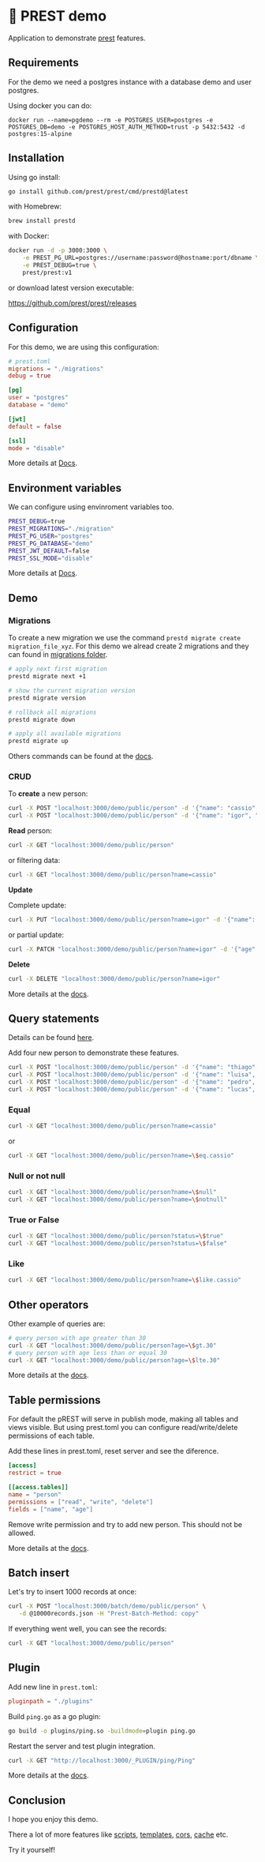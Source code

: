 # 🐘 PREST demo

Application to demonstrate [prest](https://prestd.com/) features.

## Requirements

For the demo we need a postgres instance with a database demo and user postgres.

Using docker you can do:

```
docker run --name=pgdemo --rm -e POSTGRES_USER=postgres -e POSTGRES_DB=demo -e POSTGRES_HOST_AUTH_METHOD=trust -p 5432:5432 -d postgres:15-alpine
```

## Installation

Using go install:

```sh
go install github.com/prest/prest/cmd/prestd@latest
```

with Homebrew:

```sh
brew install prestd
```

with Docker:

```sh
docker run -d -p 3000:3000 \
    -e PREST_PG_URL=postgres://username:password@hostname:port/dbname \
    -e PREST_DEBUG=true \
    prest/prest:v1
```

or download latest version executable:

https://github.com/prest/prest/releases

## Configuration

For this demo, we are using this configuration:

```toml
# prest.toml
migrations = "./migrations"
debug = true

[pg]
user = "postgres"
database = "demo"

[jwt]
default = false

[ssl]
mode = "disable"
```

More details at [Docs](https://docs.prestd.com/prestd/deployment/server-configuration/#toml).

## Environment variables

We can configure using envinroment variables too.

```sh
PREST_DEBUG=true
PREST_MIGRATIONS="./migration"
PREST_PG_USER="postgres"
PREST_PG_DATABASE="demo"
PREST_JWT_DEFAULT=false
PREST_SSL_MODE="disable"
```

More details at [Docs](https://docs.prestd.com/prestd/deployment/server-configuration/#environment-variables).

## Demo

### Migrations

To create a new migration we use the command `prestd migrate create migration_file_xyz`. For this demo we alread create 2 migrations and they can found in [migrations folder](./migrations/).

```sh
# apply next first migration
prestd migrate next +1

# show the current migration version
prestd migrate version

# rollback all migrations
prestd migrate down

# apply all available migrations
prestd migrate up
```

Others commands can be found at the [docs](https://docs.prestd.com/prestd/deployment/migrations/).

### CRUD

To **create** a new person:

```sh
curl -X POST "localhost:3000/demo/public/person" -d '{"name": "cassio", "age": 32}'
curl -X POST "localhost:3000/demo/public/person" -d '{"name": "igor", "age": 36}'
```

**Read** person:

```sh
curl -X GET "localhost:3000/demo/public/person"
```

or filtering data:

```sh
curl -X GET "localhost:3000/demo/public/person?name=cassio"
```

**Update**

Complete update:

```sh
curl -X PUT "localhost:3000/demo/public/person?name=igor" -d '{"name": "igor", "age": 37}'
```

or partial update:

```sh
curl -X PATCH "localhost:3000/demo/public/person?name=igor" -d '{"age": 38}'
```

**Delete**

```sh
curl -X DELETE "localhost:3000/demo/public/person?name=igor"
```

More details at the [docs](https://docs.prestd.com/prestd/api-reference/endpoints/).

## Query statements

Details can be found [here](https://docs.prestd.com/prestd/api-reference/parameters/#operators).

Add four new person to demonstrate these features.

```sh
curl -X POST "localhost:3000/demo/public/person" -d '{"name": "thiago", "age": 31}'
curl -X POST "localhost:3000/demo/public/person" -d '{"name": "luisa", "age": 29}'
curl -X POST "localhost:3000/demo/public/person" -d '{"name": "pedro", "age": 28}'
curl -X POST "localhost:3000/demo/public/person" -d '{"name": "lucas", "age": 18}'
```
### Equal

```sh
curl -X GET "localhost:3000/demo/public/person?name=cassio"
```

or

```sh
curl -X GET "localhost:3000/demo/public/person?name=\$eq.cassio"
```

### Null or not null

```sh
curl -X GET "localhost:3000/demo/public/person?name=\$null"
curl -X GET "localhost:3000/demo/public/person?name=\$notnull"
```

### True or False

```sh
curl -X GET "localhost:3000/demo/public/person?status=\$true"
curl -X GET "localhost:3000/demo/public/person?status=\$false"
```

### Like

```sh
curl -X GET "localhost:3000/demo/public/person?name=\$like.cassio"
```

## Other operators

Other example of queries are:

```sh
# query person with age greater than 30
curl -X GET "localhost:3000/demo/public/person?age=\$gt.30"
# query person with age less than or equal 30
curl -X GET "localhost:3000/demo/public/person?age=\$lte.30"
```

More details at the [docs](https://docs.prestd.com/prestd/api-reference/parameters/#operators).

## Table permissions

For default the pREST will serve in publish mode, making all tables and views visible.
But using prest.toml you can configure read/write/delete permissions of each table.

Add these lines in prest.toml, reset server and see the diference.

```toml
[access]
restrict = true

[[access.tables]]
name = "person"
permissions = ["read", "write", "delete"]
fields = ["name", "age"]
```

Remove write permission and try to add new person. This should not be allowed.

More details at the [docs](https://docs.prestd.com/prestd/deployment/permissions/#table-permissions).

## Batch insert

Let's try to insert 1000 records at once:

```sh
curl -X POST "localhost:3000/batch/demo/public/person" \
   -d @10000records.json -H "Prest-Batch-Method: copy"
```

If everything went well, you can see the records:

```sh
curl -X GET "localhost:3000/demo/public/person"
```

## Plugin

Add new line in `prest.toml`:

```toml
pluginpath = "./plugins"
```

Build `ping.go` as a go plugin:

```sh
go build -o plugins/ping.so -buildmode=plugin ping.go
```

Restart the server and test plugin integration.

```sh
curl -X GET "http://localhost:3000/_PLUGIN/ping/Ping"
```

More details at the [docs](https://docs.prestd.com/prestd/api-reference/plugins/).

## Conclusion

I hope you enjoy this demo.

There a lot of more features like [scripts](https://docs.prestd.com/prestd/docs/api-reference/queries/), [templates](https://docs.prestd.com/prestd/docs/api-reference/queries/#template-functions), [cors](https://docs.prestd.com/prestd/docs/deployment/cors-support/), [cache](https://docs.prestd.com/prestd/deployment/cache/) etc.

Try it yourself!
